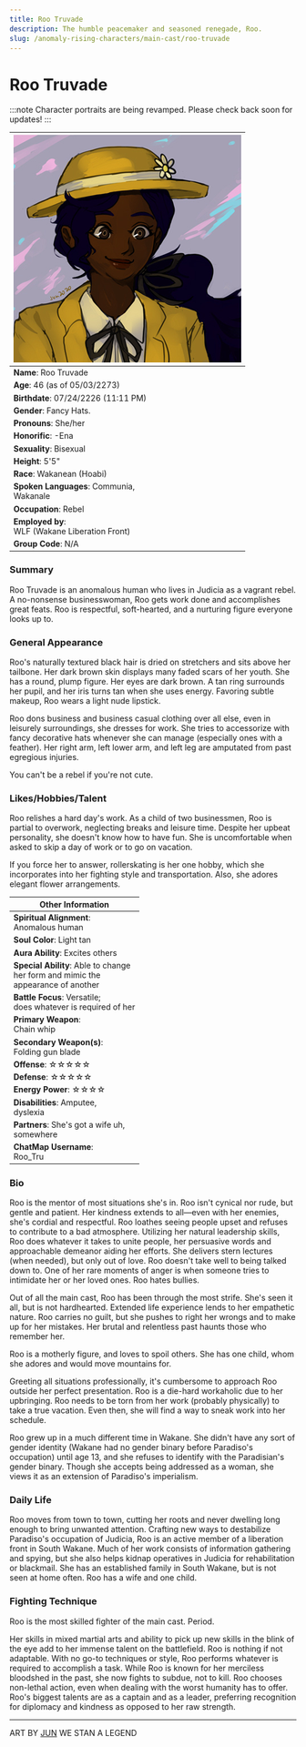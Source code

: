 ```yaml
---
title: Roo Truvade
description: The humble peacemaker and seasoned renegade, Roo.
slug: /anomaly-rising-characters/main-cast/roo-truvade
---
```


# Roo Truvade

:::note
Character portraits are being revamped. Please check back soon for updates!
:::

<div class="leftCharacterProfile"> </div>

| ![Roo Truvade Image](/img/characters/roo.jpg) |
| --- |
|**Name**: Roo Truvade|
|**Age**: 46 (as of 05/03/2273)|
|**Birthdate**: 07/24/2226 (11:11 PM)|
|**Gender**: Fancy Hats.|
|**Pronouns**: She/her|
|**Honorific**: -Ena|
|**Sexuality**: Bisexual|
|**Height**: 5'5"|
|**Race**: Wakanean (Hoabi)|
|**Spoken Languages**: Communia,<br/> Wakanale|
|**Occupation**: Rebel|
|**Employed by**:<br/> WLF (Wakane Liberation Front)|
|**Group Code**: N/A|


### Summary

Roo Truvade is an anomalous human who lives in Judicia as a vagrant rebel. A no-nonsense businesswoman, Roo gets work done and accomplishes great feats. Roo is respectful, soft-hearted, and a nurturing figure everyone looks up to.

### General Appearance

Roo's naturally textured black hair is dried on stretchers and sits above her tailbone. Her dark brown skin displays many faded scars of her youth. She has a round, plump figure. Her eyes are dark brown. A tan ring surrounds her pupil, and her iris turns tan when she uses energy. Favoring subtle makeup, Roo wears a light nude lipstick.

Roo dons business and business casual clothing over all else, even in leisurely surroundings, she dresses for work. She tries to accessorize with fancy decorative hats whenever she can manage (especially ones with a feather). Her right arm, left lower arm, and left leg are amputated from past egregious injuries.

You can't be a rebel if you're not cute.

### Likes/Hobbies/Talent

Roo relishes a hard day's work. As a child of two businessmen, Roo is partial to overwork, neglecting breaks and leisure time. Despite her upbeat personality, she doesn't know how to have fun. She is uncomfortable when asked to skip a day of work or to go on vacation.

If you force her to answer, rollerskating is her one hobby, which she incorporates into her fighting style and transportation. Also, she adores elegant flower arrangements.

<div class="rightCharacterProfile"> </div>

|Other Information|
| --- |
|**Spiritual Alignment**:<br/> 	Anomalous human|
|**Soul Color**: 	Light tan|
|**Aura Ability**: 	Excites others|
|**Special Ability**: 	Able to change<br/> her form and mimic the<br/> appearance of another|
|**Battle Focus**: 	Versatile;<br/> does whatever is required of her|
|**Primary Weapon**:<br/> 	Chain whip|
|**Secondary Weapon(s)**:<br/> 	Folding gun blade|
|**Offense**: ☆☆☆☆☆|
|**Defense**: ☆☆☆☆☆|
|**Energy Power**: ☆☆☆☆|
|**Disabilities**: 	Amputee,<br/> dyslexia|
|**Partners**: 	She's got a wife uh,<br/> somewhere|
|**ChatMap Username**:<br/> 	Roo_Tru|

### Bio

Roo is the mentor of most situations she's in. Roo isn't cynical nor rude, but gentle and patient. Her kindness extends to all—even with her enemies, she's cordial and respectful. Roo loathes seeing people upset and refuses to contribute to a bad atmosphere. Utilizing her natural leadership skills, Roo does whatever it takes to unite people, her persuasive words and approachable demeanor aiding her efforts. She delivers stern lectures (when needed), but only out of love. Roo doesn't take well to being talked down to. One of her rare moments of anger is when someone tries to intimidate her or her loved ones. Roo hates bullies.

Out of all the main cast, Roo has been through the most strife. She's seen it all, but is not hardhearted. Extended life experience lends to her empathetic nature. Roo carries no guilt, but she pushes to right her wrongs and to make up for her mistakes. Her brutal and relentless past haunts those who remember her.

Roo is a motherly figure, and loves to spoil others. She has one child, whom she adores and would move mountains for.

Greeting all situations professionally, it's cumbersome to approach Roo outside her perfect presentation. Roo is a die-hard workaholic due to her upbringing. Roo needs to be torn from her work (probably physically) to take a true vacation. Even then, she will find a way to sneak work into her schedule.

Roo grew up in a much different time in Wakane. She didn't have any sort of gender identity (Wakane had no gender binary before Paradiso's occupation) until age 13, and she refuses to identify with the Paradisian's gender binary. Though she accepts being addressed as a woman, she views it as an extension of Paradiso's imperialism.

### Daily Life

Roo moves from town to town, cutting her roots and never dwelling long enough to bring unwanted attention. Crafting new ways to destabilize Paradiso's occupation of Judicia, Roo is an active member of a liberation front in South Wakane. Much of her work consists of information gathering and spying, but she also helps kidnap operatives in Judicia for rehabilitation or blackmail. She has an established family in South Wakane, but is not seen at home often. Roo has a wife and one child.

### Fighting Technique

Roo is the most skilled fighter of the main cast. Period.

Her skills in mixed martial arts and ability to pick up new skills in the blink of the eye add to her immense talent on the battlefield. Roo is nothing if not adaptable. With no go-to techniques or style, Roo performs whatever is required to accomplish a task. While Roo is known for her merciless bloodshed in the past, she now fights to subdue, not to kill. Roo chooses non-lethal action, even when dealing with the worst humanity has to offer.
Roo's biggest talents are as a captain and as a leader, preferring recognition for diplomacy and kindness as opposed to her raw strength.

---
ART BY [JUN](https://junjie.carrd.co/)
WE STAN A LEGEND
